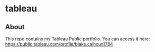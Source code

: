# tableau

## About
This repo contains my Tableau Public portfolio.  You can access it here: https://public.tableau.com/profile/blake.calhoun1784
